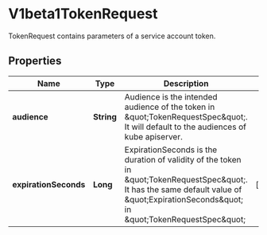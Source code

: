 

# V1beta1TokenRequest

TokenRequest contains parameters of a service account token.
## Properties

Name | Type | Description | Notes
------------ | ------------- | ------------- | -------------
**audience** | **String** | Audience is the intended audience of the token in \&quot;TokenRequestSpec\&quot;. It will default to the audiences of kube apiserver. | 
**expirationSeconds** | **Long** | ExpirationSeconds is the duration of validity of the token in \&quot;TokenRequestSpec\&quot;. It has the same default value of \&quot;ExpirationSeconds\&quot; in \&quot;TokenRequestSpec\&quot; |  [optional]



